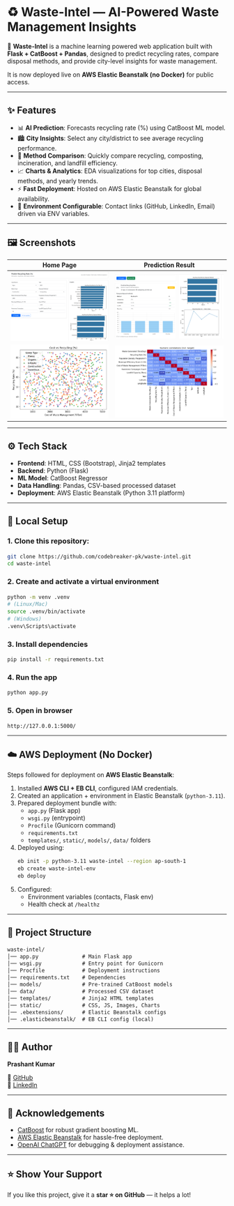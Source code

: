 # ♻️ Waste-Intel — AI-Powered Waste Management Insights

🚀 **Waste-Intel** is a machine learning powered web application built with **Flask + CatBoost + Pandas**, designed to predict recycling rates, compare disposal methods, and provide city-level insights for waste management.  

It is now deployed live on **AWS Elastic Beanstalk (no Docker)** for public access.  

---

## ✨ Features
- 📊 **AI Prediction**: Forecasts recycling rate (%) using CatBoost ML model.  
- 🏙️ **City Insights**: Select any city/district to see average recycling performance.  
- 🔄 **Method Comparison**: Quickly compare recycling, composting, incineration, and landfill efficiency.  
- 📈 **Charts & Analytics**: EDA visualizations for top cities, disposal methods, and yearly trends.  
- ⚡ **Fast Deployment**: Hosted on AWS Elastic Beanstalk for global availability.  
- 🔐 **Environment Configurable**: Contact links (GitHub, LinkedIn, Email) driven via ENV variables.  

---

## 🖼️ Screenshots

| Home Page | Prediction Result |
|-----------|------------------|
| ![Home](static/screenshot_home.png) | ![Predict](static/screenshot_predict.png) |
| ![Home](static/eda_cost_scatter.png) | ![Predict](static/eda_corr.png) |

---

## ⚙️ Tech Stack
- **Frontend**: HTML, CSS (Bootstrap), Jinja2 templates  
- **Backend**: Python (Flask)  
- **ML Model**: CatBoost Regressor  
- **Data Handling**: Pandas, CSV-based processed dataset  
- **Deployment**: AWS Elastic Beanstalk (Python 3.11 platform)  

---

## 🚀 Local Setup

### 1. Clone this repository:
```bash
git clone https://github.com/codebreaker-pk/waste-intel.git
cd waste-intel
```

### 2. Create and activate a virtual environment
```bash
python -m venv .venv
# (Linux/Mac)
source .venv/bin/activate
# (Windows)
.venv\Scripts\activate
```

### 3. Install dependencies
```bash
pip install -r requirements.txt
```

### 4. Run the app
```bash
python app.py
```

### 5. Open in browser
```
http://127.0.0.1:5000/
```

---

## ☁️ AWS Deployment (No Docker)

Steps followed for deployment on **AWS Elastic Beanstalk**:

1. Installed **AWS CLI + EB CLI**, configured IAM credentials.  
2. Created an application + environment in Elastic Beanstalk (`python-3.11`).  
3. Prepared deployment bundle with:
   - `app.py` (Flask app)  
   - `wsgi.py` (entrypoint)  
   - `Procfile` (Gunicorn command)  
   - `requirements.txt`  
   - `templates/`, `static/`, `models/`, `data/` folders  
4. Deployed using:
   ```bash
   eb init -p python-3.11 waste-intel --region ap-south-1
   eb create waste-intel-env
   eb deploy
   ```
5. Configured:
   - Environment variables (contacts, Flask env)  
   - Health check at `/healthz`  

---

## 📂 Project Structure
```
waste-intel/
│── app.py              # Main Flask app
│── wsgi.py             # Entry point for Gunicorn
│── Procfile            # Deployment instructions
│── requirements.txt    # Dependencies
│── models/             # Pre-trained CatBoost models
│── data/               # Processed CSV dataset
│── templates/          # Jinja2 HTML templates
│── static/             # CSS, JS, Images, Charts
│── .ebextensions/      # Elastic Beanstalk configs
│── .elasticbeanstalk/  # EB CLI config (local)
```

---

## 👨‍💻 Author

**Prashant Kumar**

🔗 [GitHub](https://github.com/codebreaker-pk)  
🔗 [LinkedIn](https://www.linkedin.com/in/prash)

---

## 🌟 Acknowledgements
- [CatBoost](https://catboost.ai/) for robust gradient boosting ML.  
- [AWS Elastic Beanstalk](https://aws.amazon.com/elasticbeanstalk/) for hassle-free deployment.  
- [OpenAI ChatGPT](https://openai.com/) for debugging & deployment assistance.  

---

## ⭐ Show Your Support
If you like this project, give it a **star ⭐ on GitHub** — it helps a lot!
